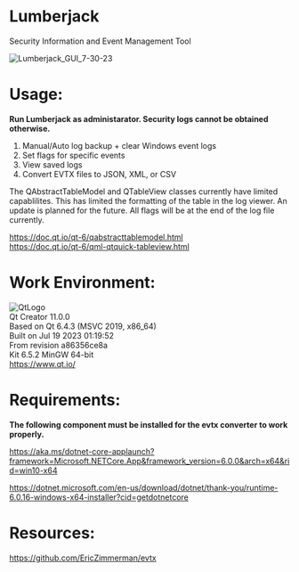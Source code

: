# Lumberjack
Security Information and Event Management Tool

![Lumberjack_GUI_7-30-23](https://github.com/kn0w0n3/Lumberjack/assets/22214754/dfa4507a-a734-4d20-9653-5a2166ecda25)       
              
 # **Usage:**  
 **Run Lumberjack as administarator. Security logs cannot be obtained otherwise.**     
 1) Manual/Auto log backup + clear Windows event logs 
 2) Set flags for specific events
 3) View saved logs
 4) Convert EVTX files to JSON, XML, or CSV

The QAbstractTableModel and QTableView classes currently have limited capablilites. This has limited the formatting of the table in the log viewer. An update is planned for the future. All flags will be at the end of the log file currently.    

https://doc.qt.io/qt-6/qabstracttablemodel.html  
https://doc.qt.io/qt-6/qml-qtquick-tableview.html  

# **Work Environment:**       
![QtLogo](https://user-images.githubusercontent.com/22214754/179895211-d52559ab-35df-4fcc-bf69-7377739330d4.png)  
Qt Creator 11.0.0  
Based on Qt 6.4.3 (MSVC 2019, x86_64)  
Built on Jul 19 2023 01:19:52  
From revision a86356ce8a  
Kit 6.5.2 MinGW 64-bit        
https://www.qt.io/    

# **Requirements:**
**The following component must be installed for the evtx converter to work properly.**  

https://aka.ms/dotnet-core-applaunch?framework=Microsoft.NETCore.App&framework_version=6.0.0&arch=x64&rid=win10-x64  

https://dotnet.microsoft.com/en-us/download/dotnet/thank-you/runtime-6.0.16-windows-x64-installer?cid=getdotnetcore    

# **Resources:**   
https://github.com/EricZimmerman/evtx  
